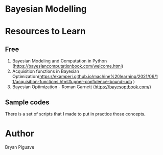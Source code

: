 ﻿# Bayesian Modelling 

# Resources to Learn

## Free 
1. Bayesian Modeling and Computation in Python (https://bayesiancomputationbook.com/welcome.html)
2. Acquisition functions in Bayesian Optimization(https://ekamperi.github.io/machine%20learning/2021/06/11/acquisition-functions.html#upper-confidence-bound-ucb )
3. Bayesian Optimization - Roman Garnett (https://bayesoptbook.com/)


## Sample codes 
There is a set of scripts that I made to put in practice those concepts. 

# Author 
Bryan Piguave 

